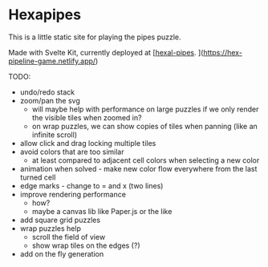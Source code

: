 # Hexapipes

This is a little static site for playing the pipes puzzle.

Made with Svelte Kit, currently deployed at [[hexal-pipes](https://svetle-test-hex-pipes.netlify.app/).
](https://hex-pipeline-game.netlify.app/)

TODO:

- undo/redo stack
- zoom/pan the svg
    - will maybe help with performance on large puzzles if we only render the visible tiles when zoomed in?
    - on wrap puzzles, we can show copies of tiles when panning (like an infinite scroll)
- allow click and drag locking multiple tiles
- avoid colors that are too similar
    - at least compared to adjacent cell colors when selecting a new color
- animation when solved - make new color flow everywhere from the last turned cell
- edge marks - change to = and x (two lines)
- improve rendering performance
    - how?
    - maybe a canvas lib like Paper.js or the like
- add square grid puzzles
- wrap puzzles help
    - scroll the field of view
    - show wrap tiles on the edges (?)
- add on the fly generation
